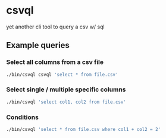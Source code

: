 # csvql

yet another cli tool to query a csv w/ sql

## Example queries

### Select all columns from a csv file

```sh
./bin/csvql csvql 'select * from file.csv'
```

### Select single / multiple specific columns

```sh
./bin/csvql 'select col1, col2 from file.csv'
```

### Conditions

```sh
./bin/csvql 'select * from file.csv where col1 + col2 = 2'
```
